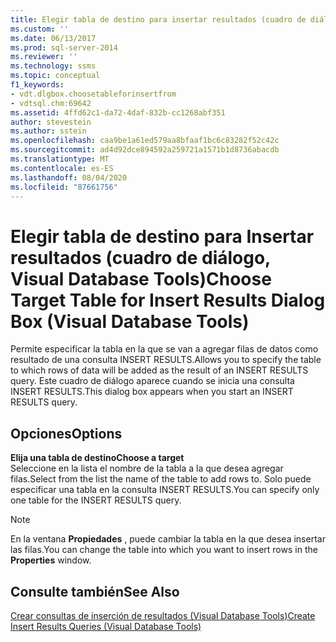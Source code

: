 ```yaml
---
title: Elegir tabla de destino para insertar resultados (cuadro de diálogo, Visual Database Tools) | Microsoft Docs
ms.custom: ''
ms.date: 06/13/2017
ms.prod: sql-server-2014
ms.reviewer: ''
ms.technology: ssms
ms.topic: conceptual
f1_keywords:
- vdt.dlgbox.choosetableforinsertfrom
- vdtsql.chm:69642
ms.assetid: 4ffd62c1-da72-4daf-832b-cc1268abf351
author: stevestein
ms.author: sstein
ms.openlocfilehash: caa9be1a61ed579aa8bfaaf1bc6c83282f52c42c
ms.sourcegitcommit: ad4d92dce894592a259721a1571b1d8736abacdb
ms.translationtype: MT
ms.contentlocale: es-ES
ms.lasthandoff: 08/04/2020
ms.locfileid: "87661756"
---
```

# <a name="choose-target-table-for-insert-results-dialog-box-visual-database-tools"></a><span data-ttu-id="e922f-102">Elegir tabla de destino para Insertar resultados (cuadro de diálogo, Visual Database Tools)</span><span class="sxs-lookup"><span data-stu-id="e922f-102">Choose Target Table for Insert Results Dialog Box (Visual Database Tools)</span></span>
  <span data-ttu-id="e922f-103">Permite especificar la tabla en la que se van a agregar filas de datos como resultado de una consulta INSERT RESULTS.</span><span class="sxs-lookup"><span data-stu-id="e922f-103">Allows you to specify the table to which rows of data will be added as the result of an INSERT RESULTS query.</span></span> <span data-ttu-id="e922f-104">Este cuadro de diálogo aparece cuando se inicia una consulta INSERT RESULTS.</span><span class="sxs-lookup"><span data-stu-id="e922f-104">This dialog box appears when you start an INSERT RESULTS query.</span></span>  
  
## <a name="options"></a><span data-ttu-id="e922f-105">Opciones</span><span class="sxs-lookup"><span data-stu-id="e922f-105">Options</span></span>  
 <span data-ttu-id="e922f-106">**Elija una tabla de destino**</span><span class="sxs-lookup"><span data-stu-id="e922f-106">**Choose a target**</span></span>  
 <span data-ttu-id="e922f-107">Seleccione en la lista el nombre de la tabla a la que desea agregar filas.</span><span class="sxs-lookup"><span data-stu-id="e922f-107">Select from the list the name of the table to add rows to.</span></span> <span data-ttu-id="e922f-108">Solo puede especificar una tabla en la consulta INSERT RESULTS.</span><span class="sxs-lookup"><span data-stu-id="e922f-108">You can specify only one table for the INSERT RESULTS query.</span></span>  
  
> [!NOTE]  
>  <span data-ttu-id="e922f-109">En la ventana **Propiedades** , puede cambiar la tabla en la que desea insertar las filas.</span><span class="sxs-lookup"><span data-stu-id="e922f-109">You can change the table into which you want to insert rows in the **Properties** window.</span></span>  
  
## <a name="see-also"></a><span data-ttu-id="e922f-110">Consulte también</span><span class="sxs-lookup"><span data-stu-id="e922f-110">See Also</span></span>  
 [<span data-ttu-id="e922f-111">Crear consultas de inserción de resultados &#40;Visual Database Tools&#41;</span><span class="sxs-lookup"><span data-stu-id="e922f-111">Create Insert Results Queries &#40;Visual Database Tools&#41;</span></span>](visual-database-tools.md)  
  
  
